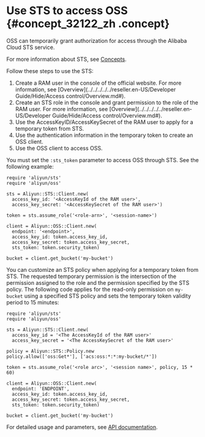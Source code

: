# Use STS to access OSS {#concept_32122_zh .concept}

OSS can temporarily grant authorization for access through the Alibaba Cloud STS service.

For more information about STS, see [Concepts]().

Follow these steps to use the STS:

1.  Create a RAM user in the console of the official website. For more information, see [Overview](../../../../../reseller.en-US/Developer Guide/Hide/Access control/Overview.md#).
2.  Create an STS role in the console and grant permission to the role of the RAM user. For more information, see [Overview](../../../../../reseller.en-US/Developer Guide/Hide/Access control/Overview.md#).
3.  Use the AccessKeyID/AccessKeySecret of the RAM user to apply for a temporary token from STS.
4.  Use the authentication information in the temporary token to create an OSS client.
5.  Use the OSS client to access OSS.

You must set the `:sts_token` parameter to access OSS through STS. See the following example:

```language-ruby
require 'aliyun/sts'
require 'aliyun/oss'

sts = Aliyun::STS::Client.new(
  access_key_id: '<AccessKeyId of the RAM user>',
  access_key_secret: '<AccessKeySecret of the RAM user>')

token = sts.assume_role('<role-arn>', '<session-name>')

client = Aliyun::OSS::Client.new(
  endpoint: '<endpoint>',
  access_key_id: token.access_key_id,
  access_key_secret: token.access_key_secret,
  sts_token: token.security_token)

bucket = client.get_bucket('my-bucket')

```

You can customize an STS policy when applying for a temporary token from STS. The requested temporary permission is the intersection of the permission assigned to the role and the permission specified by the STS policy. The following code applies for the read-only permission on `my-bucket` using a specified STS policy and sets the temporary token validity period to 15 minutes:

```language-ruby
require 'aliyun/sts'
require 'aliyun/oss'

sts = Aliyun::STS::Client.new(
  access_key_id = '<The AccessKeyId of the RAM user>'
  access_key_secret = '<The AccessKeySecret of the RAM user>'

policy = Aliyun::STS::Policy.new
policy.allow(['oss:Get*'], ['acs:oss:*:*:my-bucket/*'])

token = sts.assume_role('<role arc>', '<session name>', policy, 15 * 60)

client = Aliyun::OSS::Client.new(
  endpoint: 'ENDPOINT',
  access_key_id: token.access_key_id,
  access_key_secret: token.access_key_secret,
  sts_token: token.security_token)

bucket = client.get_bucket('my-bucket')

```

For detailed usage and parameters, see [API documentation](http://www.rubydoc.info/gems/aliyun-sdk/).

